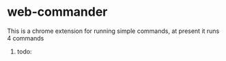 # web-commander
This is a chrome extension for running simple commands, at present it runs 4 commands
1. todo:<title> and then you can enter the description once the text area opens up and hit enter
2. show:todos lists all the todos saved in your local storage
3. mark:<tag> will bookmark a webpage url with a specific tag associated with it
4. show:marks shows all the bookmarks created in your localstorage

